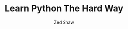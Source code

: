 ---
layout: page
title: Learn Python The Hard Way
author: Zed Shaw
category: Programming
tags: Python
---